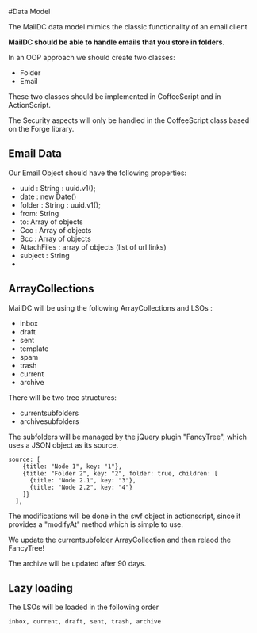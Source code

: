 #Data Model

The MailDC data model mimics the classic functionality of an email client

**MailDC should be able to handle emails that you store in folders.**

In an OOP approach we should create two classes:

 - Folder
 - Email

These two classes should be implemented in CoffeeScript and in ActionScript.

The Security aspects will only be handled in the CoffeeScript class based on the Forge library.

## Email Data ##

Our Email Object should have the following properties:

 - uuid : String : uuid.v1();
 - date : new Date()
 - folder : String : uuid.v1();
 - from: String
 - to: Array of objects
 - Ccc : Array of objects
 - Bcc : Array of objects
 - AttachFiles : array of objects (list of url links)
 - subject : String
 - 

## ArrayCollections ##

MailDC will be using the following ArrayCollections and LSOs : 

 - inbox
 - draft
 - sent
 - template
 - spam
 - trash
 - current
 - archive

There will be two tree structures:

 - currentsubfolders
 - archivesubfolders

The subfolders will be managed by the jQuery plugin "FancyTree", which uses a JSON object as its source.

    source: [
        {title: "Node 1", key: "1"},
        {title: "Folder 2", key: "2", folder: true, children: [
          {title: "Node 2.1", key: "3"},
          {title: "Node 2.2", key: "4"}
        ]}
      ],


The modifications will be done in the swf object in actionscript, since it provides a "modifyAt" method which is simple to use.

We update the currentsubfolder ArrayCollection and then relaod the FancyTree!

The archive will be updated after 90 days.


## Lazy loading ##

The LSOs will be loaded in the following order

    

    inbox, current, draft, sent, trash, archive